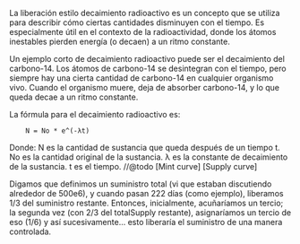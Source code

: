 La liberación estilo decaimiento radioactivo es un concepto que se utiliza para describir cómo ciertas cantidades disminuyen con el tiempo. Es especialmente útil en el contexto de la radioactividad, donde los átomos inestables pierden energía (o decaen) a un ritmo constante.

Un ejemplo corto de decaimiento radioactivo puede ser el decaimiento del carbono-14. Los átomos de carbono-14 se desintegran con el tiempo, pero siempre hay una cierta cantidad de carbono-14 en cualquier organismo vivo. Cuando el organismo muere, deja de absorber carbono-14, y lo que queda decae a un ritmo constante.

La fórmula para el decaimiento radioactivo es:

```
    N = No * e^(-λt)
```

Donde:
N es la cantidad de sustancia que queda después de un tiempo t.
No es la cantidad original de la sustancia.
λ es la constante de decaimiento de la sustancia.
t es el tiempo.
//@todo
[Mint curve]
[Supply curve]

Digamos que definimos un suministro total (vi que estaban discutiendo alrededor de 500e6), y cuando pasan 222 días (como ejemplo), liberamos 1/3 del suministro restante.
Entonces, inicialmente, acuñaríamos un tercio; la segunda vez (con 2/3 del totalSupply restante), asignaríamos un tercio de eso (1/6) y así sucesivamente... esto liberaría el suministro de una manera controlada.